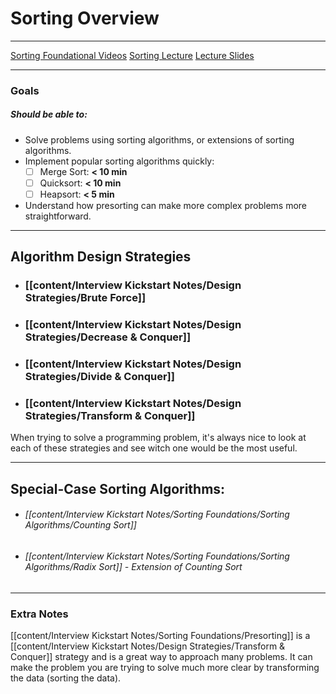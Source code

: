 # Sorting Overview

---

[Sorting Foundational Videos]()
[Sorting Lecture]()
[Lecture Slides]()

---

### Goals
##### Should be able to:
- Solve problems using sorting algorithms, or extensions of sorting algorithms.
- Implement popular sorting algorithms quickly:
	- [ ] Merge Sort: **< 10 min**
	- [ ] Quicksort: **< 10 min**
	- [ ] Heapsort: **< 5 min**
- Understand how presorting can make more complex problems more straightforward.

---

## Algorithm Design Strategies

- ### [[content/Interview Kickstart Notes/Design Strategies/Brute Force]]

- ### [[content/Interview Kickstart Notes/Design Strategies/Decrease & Conquer]]

- ### [[content/Interview Kickstart Notes/Design Strategies/Divide & Conquer]]

- ### [[content/Interview Kickstart Notes/Design Strategies/Transform & Conquer]]

When trying to solve a programming problem, it's always nice to look at each of these strategies and see witch one would be the most useful.

---

## Special-Case Sorting Algorithms:
- ###### [[content/Interview Kickstart Notes/Sorting Foundations/Sorting Algorithms/Counting Sort]]
- ###### [[content/Interview Kickstart Notes/Sorting Foundations/Sorting Algorithms/Radix Sort]] - Extension of Counting Sort

---


### Extra Notes
[[content/Interview Kickstart Notes/Sorting Foundations/Presorting]] is a [[content/Interview Kickstart Notes/Design Strategies/Transform & Conquer]] strategy and is a great way to approach many problems. It can make the problem you are trying to solve much more clear by transforming the data (sorting the data).